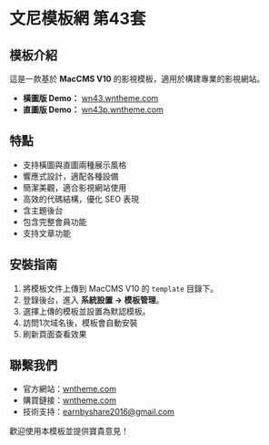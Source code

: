 # 文尼模板網 第43套

## 模板介紹
這是一款基於 **MacCMS V10** 的影視模板，適用於構建專業的影視網站。

- **橫圖版 Demo：** [wn43.wntheme.com](http://wn43.wntheme.com)
- **直圖版 Demo：** [wn43p.wntheme.com](http://wn43p.wntheme.com)

## 特點
- 支持橫圖與直圖兩種展示風格
- 響應式設計，適配各種設備
- 簡潔美觀，適合影視網站使用
- 高效的代碼結構，優化 SEO 表現
- 含主題後台
- 包含完整會員功能
- 支持文章功能

## 安裝指南
1. 將模板文件上傳到 MacCMS V10 的 `template` 目錄下。
2. 登錄後台，進入 **系統設置 -> 模板管理**。
3. 選擇上傳的模板並設置為默認模板。
4. 訪問1次域名後，模板會自動安裝
5. 刷新頁面查看效果

## 聯繫我們
- 官方網站：[wntheme.com](http://wntheme.com)
- 購買鏈接：[wntheme.com](http://wntheme.com/wntheme43)
- 技術支持：[earnbyshare2016@gmail.com](mailto:earnbyshare2016@gmail.com)

歡迎使用本模板並提供寶貴意見！